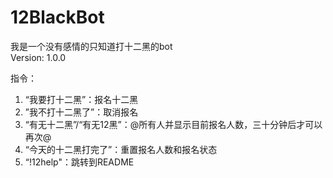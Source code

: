 # 12BlackBot

我是一个没有感情的只知道打十二黑的bot  
Version: 1.0.0

指令：  
1. “我要打十二黑”：报名十二黑  
2. ”我不打十二黑了”：取消报名  
3. “有无十二黑”/“有无12黑”：@所有人并显示目前报名人数，三十分钟后才可以再次@  
4. “今天的十二黑打完了”：重置报名人数和报名状态  
5. “!12help"：跳转到README  